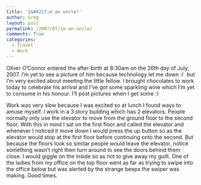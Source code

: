 ```yaml
---
title: 'I&#8217;m an uncle!'
author: Greg
layout: post
permalink: /2007/07/im-an-uncle/
comments: True
categories:
  - Travel
  - Work
---
```

Oliver O&#8217;Connor entered the after-birth at 8:30am on the 26th day of July, 2007. I&#8217;m yet to see a picture of him because technology let me down <img src="http://gregology.net/wp-includes/images/smilies/frownie.png" alt=":(" class="wp-smiley" style="height: 1em; max-height: 1em;" /> but I&#8217;m very excited about meeting the little fellow. I brought chocolates to work today to celebrate his arrival and I&#8217;ve got some sparkling wine which I&#8217;m yet to consume in his honour. I&#8217;ll post pictures when I get some <img src="http://gregology.net/wp-includes/images/smilies/simple-smile.png" alt=":)" class="wp-smiley" style="height: 1em; max-height: 1em;" />

Work was very slow because I was excited so at lunch I found ways to amuse myself. I work in a 3 story building which has 2 elevators. People normally only use the elevator to move from the ground floor to the second floor. With this in mind I sat on the first floor and called the elevator and whenever I noticed it move down I would press the up button so as the elevator would stop at the first floor before continuing onto the second. But because the floors look so similar people would leave the elevator, notice something wasn&#8217;t right then turn around to see the doors behind them close. I would giggle on the inside so as not to give away my guilt. One of the ladies from my office on the top floor went as far as trying to swipe into the office below but was alerted by the strange beeps the swiper was making. Good times.